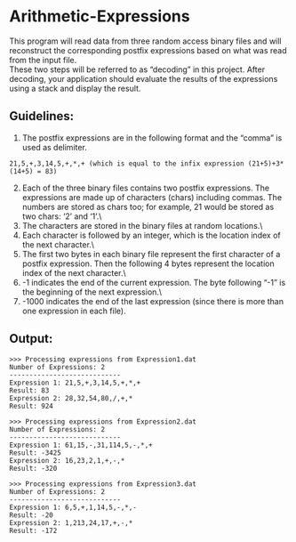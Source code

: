 # Arithmetic-Expressions

This program will read data from three random access binary files and will reconstruct the corresponding postfix expressions based on what was read from the input file.\
These two steps will be referred to as “decoding” in this project. After decoding, your application should evaluate the results of the expressions using a stack and display the result. 

## Guidelines:
1. The postfix expressions are in the following format and the “comma” is used as delimiter.
```
21,5,+,3,14,5,+,*,+ (which is equal to the infix expression (21+5)+3*(14+5) = 83)
```
2. Each of the three binary files contains two postfix expressions. The expressions are made up of characters (chars) including commas. The numbers are stored as chars too; for example, 21 would be stored as two chars: ‘2’ and ‘1’.\
3. The characters are stored in the binary files at random locations.\
4. Each character is followed by an integer, which is the location index of the next character.\
5. The first two bytes in each binary file represent the first character of a postfix expression. Then the following 4 bytes represent the location index of the next character.\
6. -1 indicates the end of the current expression. The byte following “-1” is the beginning of the
next expression.\
7. -1000 indicates the end of the last expression (since there is more than one expression in each
file).

## Output:
```
>>> Processing expressions from Expression1.dat
Number of Expressions: 2
----------------------------
Expression 1: 21,5,+,3,14,5,+,*,+
Result: 83
Expression 2: 28,32,54,80,/,+,*
Result: 924

>>> Processing expressions from Expression2.dat
Number of Expressions: 2
----------------------------
Expression 1: 61,15,-,31,114,5,-,*,+
Result: -3425
Expression 2: 16,23,2,1,+,-,*
Result: -320

>>> Processing expressions from Expression3.dat
Number of Expressions: 2
----------------------------
Expression 1: 6,5,+,1,14,5,-,*,-
Result: -20
Expression 2: 1,213,24,17,+,-,*
Result: -172
```
